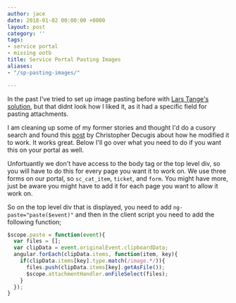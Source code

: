```yaml
---
author: jace
date: 2018-01-02 00:00:00 +0000
layout: post
category: ''
tags:
- service portal
- missing ootb
title: Service Portal Pasting Images
aliases:
- "/sp-pasting-images/"

---
```

In the past I've tried to set up image pasting before with [Lars Tange's solution](https://share.servicenow.com/app.do#/detailV2/4fa0b76f137826001d2abbf18144b065/overview), but that didnt look how I liked it, as it had a specific field for pasting attachments.

<!--more-->

I am cleaning up some of my former stories and thought I'd do a cusory search and found this [post](https://community.servicenow.com/message/1227642#1227642) by Christopher Decugis about how he modified it to work.  It works great.  Below I'll go over what you need to do if you want this on your portal as well.

Unfortuantly we don't have access to the body tag or the top level div, so you will have to do this for every page you want it to work on.  We use three forms on our portal, so `sc_cat_item`, `ticket`, and `form`.  You might have more, just be aware you might have to add it for each page you want to allow it work on.

So on the top level div that is displayed, you need to add `ng-paste="paste($event)"` and then in the client script you need to add the following function;

```js
$scope.paste = function(event){
  var files = [];
  var clipData = event.originalEvent.clipboardData;
  angular.forEach(clipData.items, function(item, key){
    if(clipData.items[key].type.match(/image.*/)){
      files.push(clipData.items[key].getAsFile());
      $scope.attachmentHandler.onFileSelect(files);
    }
  });
}
```